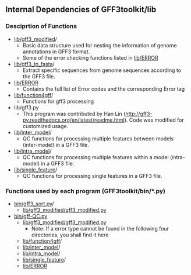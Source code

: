 ## Internal Dependencies of GFF3toolkit/lib
### Desciprtion of Functions
* [lib/gff3_modified](lib/gff3_modified)/
    - Basic data structure used for nesting the information of genome annotations in GFF3 format. 
    - Some of the error checking functions listed in [lib/ERROR](lib/ERROR)
* [lib/gff3_to_fasta](lib/gff3_to_fasta)/
    - Extract specific sequences from genome sequences according to the GFF3 file.
* [lib/ERROR](lib/ERROR)
    - Contains the full list of Error codes and the corresponding Error tag
* [lib/function4gff](lib/function4gff)/
    - Functions for gff3 processing
* lib/gff3.py
    - This program was contributed by Han Lin (http://gff3-py.readthedocs.org/en/latest/readme.html). Code was modified for customized usage.
* [lib/inter_model](lib/inter_model)/
    - QC functions for processing multiple features between models (inter-model) in a GFF3 file.
* [lib/intra_model](lib/intra_model)/
    - QC functions for processing multiple features within a model (intra-model) in a GFF3 file.
* [lib/single_feature](lib/single_feature)/
    - QC functions for processing single features in a GFF3 file.

### Functions used by each program (GFF3toolkit/bin/*.py)
* [bin/gff3_sort.py](bin/gff3_sort.py)/
    - [lib/gff3_modified/gff3_modified.py](lib/gff3_modified/gff3_modified.py)
* [bin/gff-QC.py](bin/gff-QC.py)
    - [lib/gff3_modified/gff3_modified.py](lib/gff3_modified/gff3_modified.py)
        - Note: If a error type cannot be found in the following four directories, you shall find it here
    - [lib/function4gff](lib/function4gff)/
    - [lib/inter_model](lib/inter_model)/
    - [lib/intra_model](lib/intra_model)/
    - [lib/single_feature](lib/single_feature)/
    - [lib/ERROR](lib/ERROR)

